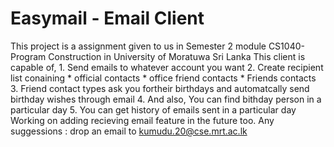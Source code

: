# Easymail - Email Client
This project is a assignment given to us in Semester 2 module CS1040-Program Construction in University of Moratuwa Sri Lanka
This client is capable of,
    1. Send emails to whatever account you want
    2. Create recipient list conaining
        * official contacts
        * office friend contacts
        * Friends contacts
        3. Friend contact types ask you fortheir birthdays and automatcally send birthday wishes through email
        4. And also, You can find bithday person in a particular day
        5. You can get history of emails sent in a particular day
Working on adding recieving email feature in the future too.
Any suggessions : drop an email to kumudu.20@cse.mrt.ac.lk             
